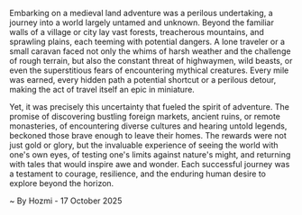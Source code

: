 
Embarking on a medieval land adventure was a perilous undertaking, a journey into a world largely untamed and unknown. Beyond the familiar walls of a village or city lay vast forests, treacherous mountains, and sprawling plains, each teeming with potential dangers. A lone traveler or a small caravan faced not only the whims of harsh weather and the challenge of rough terrain, but also the constant threat of highwaymen, wild beasts, or even the superstitious fears of encountering mythical creatures. Every mile was earned, every hidden path a potential shortcut or a perilous detour, making the act of travel itself an epic in miniature.

Yet, it was precisely this uncertainty that fueled the spirit of adventure. The promise of discovering bustling foreign markets, ancient ruins, or remote monasteries, of encountering diverse cultures and hearing untold legends, beckoned those brave enough to leave their homes. The rewards were not just gold or glory, but the invaluable experience of seeing the world with one's own eyes, of testing one's limits against nature's might, and returning with tales that would inspire awe and wonder. Each successful journey was a testament to courage, resilience, and the enduring human desire to explore beyond the horizon.

~ By Hozmi - 17 October 2025
